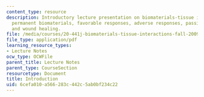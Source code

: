 ```yaml
---
content_type: resource
description: Introductory lecture presentation on biomaterials-tissue interactions,
  permanent biomaterials, favorable responses, adverse responses, passive responses,
  and wound healing.
file: /media/courses/20-441j-biomaterials-tissue-interactions-fall-2009/6cefa010a566283c442c5ab0bf234c22_MIT20_441JF09_lec01_ms.pdf
file_type: application/pdf
learning_resource_types:
- Lecture Notes
ocw_type: OCWFile
parent_title: Lecture Notes
parent_type: CourseSection
resourcetype: Document
title: Introduction
uid: 6cefa010-a566-283c-442c-5ab0bf234c22
---
```

